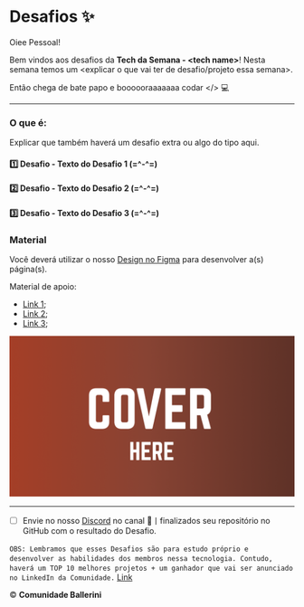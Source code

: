 # Desafios ✨

Oiee Pessoal!

Bem vindos aos desafios da **Tech da Semana - \<tech name\>**! Nesta semana temos um \<explicar o que vai ter de desafio/projeto essa semana\>.

Então chega de bate papo e boooooraaaaaaa codar </> 💻

---
### O que é:
Explicar que também haverá um desafio extra ou algo do tipo aqui.

#### 1️⃣ Desafio - Texto do Desafio 1 (=\^-\^=)
#### 2️⃣ Desafio - Texto do Desafio 2 (=\^-\^=)
#### 3️⃣ Desafio - Texto do Desafio 3 (=\^-\^=)

### Material
Você deverá utilizar o nosso [Design no Figma](https://figma.com/) para desenvolver a(s) página(s).

Material de apoio:
* [Link 1](https://example.com);
* [Link 2](https://example.com);
* [Link 3](https://example.com);

<p>
  <img src="./cover.png" alt="imagem mostrando a capa do site de tecnologia">
</p>

---

- [ ] Envie no nosso [Discord](https://discord.gg/ballerini) no canal 🥇丨finalizados seu repositório no GitHub com o resultado do Desafio.

`OBS: Lembramos que esses Desafios são para estudo próprio e desenvolver as habilidades dos membros nessa tecnologia. Contudo, haverá um TOP 10 melhores projetos + um ganhador que vai ser anunciado no LinkedIn da Comunidade.` [Link](https://www.linkedin.com/company/comunidadeballerini) 

©️ **Comunidade Ballerini**